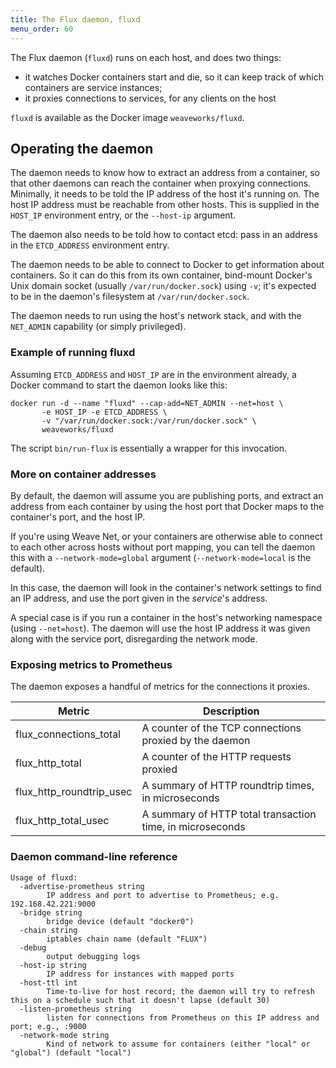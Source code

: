 ```yaml
---
title: The Flux daemon, fluxd
menu_order: 60
---
```


The Flux daemon (`fluxd`) runs on each host, and does two things:

 - it watches Docker containers start and die, so it can keep track of
   which containers are service instances;
 - it proxies connections to services, for any clients on the host

`fluxd` is available as the Docker image `weaveworks/fluxd`.

## Operating the daemon

The daemon needs to know how to extract an address from a container,
so that other daemons can reach the container when proxying
connections. Minimally, it needs to be told the IP address of the host
it's running on. The host IP address must be reachable from other
hosts. This is supplied in the `HOST_IP` environment entry, or the
`--host-ip` argument.

The daemon also needs to be told how to contact etcd: pass in an
address in the `ETCD_ADDRESS` environment entry.

The daemon needs to be able to connect to Docker to get information
about containers. So it can do this from its own container, bind-mount
Docker's Unix domain socket (usually `/var/run/docker.sock`) using
`-v`; it's expected to be in the daemon's filesystem at
`/var/run/docker.sock`.

The daemon needs to run using the host's network stack, and with the
`NET_ADMIN` capability (or simply privileged).

### Example of running fluxd

Assuming `ETCD_ADDRESS` and `HOST_IP` are in the environment already,
a Docker command to start the daemon looks like this:

```
docker run -d --name "fluxd" --cap-add=NET_ADMIN --net=host \
       -e HOST_IP -e ETCD_ADDRESS \
       -v "/var/run/docker.sock:/var/run/docker.sock" \
       weaveworks/fluxd
```

The script `bin/run-flux` is essentially a wrapper for this
invocation.

### More on container addresses

By default, the daemon will assume you are publishing ports, and
extract an address from each container by using the host port that
Docker maps to the container's port, and the host IP.

If you're using Weave Net, or your containers are otherwise able to
connect to each other across hosts without port mapping, you can tell
the daemon this with a `--network-mode=global` argument
(`--network-mode=local` is the default).

In this case, the daemon will look in the container's network settings
to find an IP address, and use the port given in the _service_'s
address.

A special case is if you run a container in the host's networking
namespace (using `--net=host`). The daemon will use the host IP
address it was given along with the service port, disregarding the
network mode.

### Exposing metrics to Prometheus

The daemon exposes a handful of metrics for the connections it
proxies.

| Metric | Description |
|--------|-------------|
| flux_connections_total | A counter of the TCP connections proxied by the daemon |
| flux_http_total | A counter of the HTTP requests proxied |
| flux_http_roundtrip_usec | A summary of HTTP roundtrip times, in microseconds |
| flux_http_total_usec | A summary of HTTP total transaction time, in microseconds |

### Daemon command-line reference

```
Usage of fluxd:
  -advertise-prometheus string
    	IP address and port to advertise to Prometheus; e.g. 192.168.42.221:9000
  -bridge string
    	bridge device (default "docker0")
  -chain string
    	iptables chain name (default "FLUX")
  -debug
    	output debugging logs
  -host-ip string
    	IP address for instances with mapped ports
  -host-ttl int
    	Time-to-live for host record; the daemon will try to refresh this on a schedule such that it doesn't lapse (default 30)
  -listen-prometheus string
    	listen for connections from Prometheus on this IP address and port; e.g., :9000
  -network-mode string
    	Kind of network to assume for containers (either "local" or "global") (default "local")
```
